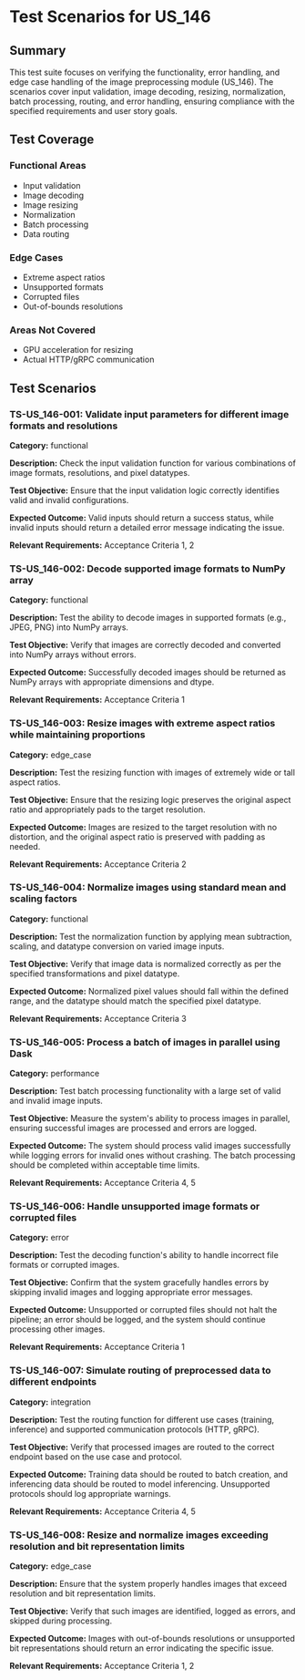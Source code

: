 # Test Scenarios for US_146

## Summary
This test suite focuses on verifying the functionality, error handling, and edge case handling of the image preprocessing module (US_146). The scenarios cover input validation, image decoding, resizing, normalization, batch processing, routing, and error handling, ensuring compliance with the specified requirements and user story goals.

## Test Coverage
### Functional Areas
- Input validation
- Image decoding
- Image resizing
- Normalization
- Batch processing
- Data routing

### Edge Cases
- Extreme aspect ratios
- Unsupported formats
- Corrupted files
- Out-of-bounds resolutions

### Areas Not Covered
- GPU acceleration for resizing
- Actual HTTP/gRPC communication

## Test Scenarios

### TS-US_146-001: Validate input parameters for different image formats and resolutions

**Category:** functional

**Description:**
Check the input validation function for various combinations of image formats, resolutions, and pixel datatypes.

**Test Objective:**
Ensure that the input validation logic correctly identifies valid and invalid configurations.

**Expected Outcome:**
Valid inputs should return a success status, while invalid inputs should return a detailed error message indicating the issue.

**Relevant Requirements:** Acceptance Criteria 1, 2

### TS-US_146-002: Decode supported image formats to NumPy array

**Category:** functional

**Description:**
Test the ability to decode images in supported formats (e.g., JPEG, PNG) into NumPy arrays.

**Test Objective:**
Verify that images are correctly decoded and converted into NumPy arrays without errors.

**Expected Outcome:**
Successfully decoded images should be returned as NumPy arrays with appropriate dimensions and dtype.

**Relevant Requirements:** Acceptance Criteria 1

### TS-US_146-003: Resize images with extreme aspect ratios while maintaining proportions

**Category:** edge_case

**Description:**
Test the resizing function with images of extremely wide or tall aspect ratios.

**Test Objective:**
Ensure that the resizing logic preserves the original aspect ratio and appropriately pads to the target resolution.

**Expected Outcome:**
Images are resized to the target resolution with no distortion, and the original aspect ratio is preserved with padding as needed.

**Relevant Requirements:** Acceptance Criteria 2

### TS-US_146-004: Normalize images using standard mean and scaling factors

**Category:** functional

**Description:**
Test the normalization function by applying mean subtraction, scaling, and datatype conversion on varied image inputs.

**Test Objective:**
Verify that image data is normalized correctly as per the specified transformations and pixel datatype.

**Expected Outcome:**
Normalized pixel values should fall within the defined range, and the datatype should match the specified pixel datatype.

**Relevant Requirements:** Acceptance Criteria 3

### TS-US_146-005: Process a batch of images in parallel using Dask

**Category:** performance

**Description:**
Test batch processing functionality with a large set of valid and invalid image inputs.

**Test Objective:**
Measure the system's ability to process images in parallel, ensuring successful images are processed and errors are logged.

**Expected Outcome:**
The system should process valid images successfully while logging errors for invalid ones without crashing. The batch processing should be completed within acceptable time limits.

**Relevant Requirements:** Acceptance Criteria 4, 5

### TS-US_146-006: Handle unsupported image formats or corrupted files

**Category:** error

**Description:**
Test the decoding function's ability to handle incorrect file formats or corrupted images.

**Test Objective:**
Confirm that the system gracefully handles errors by skipping invalid images and logging appropriate error messages.

**Expected Outcome:**
Unsupported or corrupted files should not halt the pipeline; an error should be logged, and the system should continue processing other images.

**Relevant Requirements:** Acceptance Criteria 1

### TS-US_146-007: Simulate routing of preprocessed data to different endpoints

**Category:** integration

**Description:**
Test the routing function for different use cases (training, inference) and supported communication protocols (HTTP, gRPC).

**Test Objective:**
Verify that processed images are routed to the correct endpoint based on the use case and protocol.

**Expected Outcome:**
Training data should be routed to batch creation, and inferencing data should be routed to model inferencing. Unsupported protocols should log appropriate warnings.

**Relevant Requirements:** Acceptance Criteria 4, 5

### TS-US_146-008: Resize and normalize images exceeding resolution and bit representation limits

**Category:** edge_case

**Description:**
Ensure that the system properly handles images that exceed resolution and bit representation limits.

**Test Objective:**
Verify that such images are identified, logged as errors, and skipped during processing.

**Expected Outcome:**
Images with out-of-bounds resolutions or unsupported bit representations should return an error indicating the specific issue.

**Relevant Requirements:** Acceptance Criteria 1, 2
